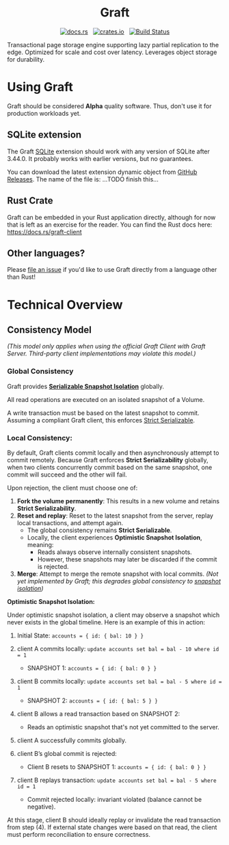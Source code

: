 <h1 align="center">Graft</h1>
<p align="center">
  <a href="https://docs.rs/graft-client"><img alt="docs.rs" src="https://img.shields.io/docsrs/graft-client"></a>
  &nbsp;
  <a href="https://crates.io/crates/graft-client"><img alt="crates.io" src="https://img.shields.io/crates/v/graft-client.svg"></a>
  &nbsp;
  <a href="https://github.com/orbitinghail/graft/actions"><img alt="Build Status" src="https://github.com/orbitinghail/graft/actions/workflows/ci.yml/badge.svg"></a>
</p>

Transactional page storage engine supporting lazy partial replication to the edge. Optimized for scale and cost over latency. Leverages object storage for durability.

# Using Graft

Graft should be considered **Alpha** quality software. Thus, don't use it for production workloads yet.

## SQLite extension

The Graft [SQLite] extension should work with any version of SQLite after 3.44.0. It probably works with earlier versions, but no guarantees.

You can download the latest extension dynamic object from [GitHub Releases]. The name of the file is:
...TODO finish this...

[SQLite]: https://www.sqlite.org/index.html
[install-sqlite-ext]: https://antonz.org/install-sqlite-extension/
[GitHub Releases]: https://github.com/orbitinghail/graft/releases/latest

## Rust Crate

Graft can be embedded in your Rust application directly, although for now that is left as an exercise for the reader. You can find the Rust docs here: https://docs.rs/graft-client

## Other languages?

Please [file an issue] if you'd like to use Graft directly from a language other than Rust!

[file an issue]: https://github.com/orbitinghail/graft/issues/new

# Technical Overview

## Consistency Model

_(This model only applies when using the official Graft Client with Graft Server. Third-party client implementations may violate this model.)_

### Global Consistency

Graft provides **[Serializable Snapshot Isolation](https://distributed-computing-musings.com/2022/02/transactions-serializable-snapshot-isolation/)** globally.

All read operations are executed on an isolated snapshot of a Volume.

A write transaction must be based on the latest snapshot to commit. Assuming a compliant Graft client, this enforces [Strict Serializable](https://jepsen.io/consistency/models/strong-serializable).

### Local Consistency:

By default, Graft clients commit locally and then asynchronously attempt to commit remotely. Because Graft enforces **Strict Serializability** globally, when two clients concurrently commit based on the same snapshot, one commit will succeed and the other will fail.

Upon rejection, the client must choose one of:

1. **Fork the volume permanently**: This results in a new volume and retains **Strict Serializability**.
2. **Reset and replay**: Reset to the latest snapshot from the server, replay local transactions, and attempt again.
   - The global consistency remains **Strict Serializable**.
   - Locally, the client experiences **Optimistic Snapshot Isolation**, meaning:
     - Reads always observe internally consistent snapshots.
     - However, these snapshots may later be discarded if the commit is rejected.
3. **Merge**: Attempt to merge the remote snapshot with local commits. _(Not yet implemented by Graft; this degrades global consistency to [snapshot isolation](https://jepsen.io/consistency/models/snapshot-isolation))_

**Optimistic Snapshot Isolation:**

Under optimistic snapshot isolation, a client may observe a snapshot which never exists in the global timeline. Here is an example of this in action:

1. Initial State: `accounts = { id: { bal: 10 } }`

2. client A commits locally:
   `update accounts set bal = bal - 10 where id = 1`

   - SNAPSHOT 1: `accounts = { id: { bal: 0 } }`

3. client B commits locally:
   `update accounts set bal = bal - 5 where id = 1`

   - SNAPSHOT 2: `accounts = { id: { bal: 5 } }`

4. client B allows a read transaction based on SNAPSHOT 2:

   - Reads an optimistic snapshot that's not yet committed to the server.

5. client A successfully commits globally.

6. client B’s global commit is rejected:

   - Client B resets to SNAPSHOT 1: `accounts = { id: { bal: 0 } }`

7. client B replays transaction:
   `update accounts set bal = bal - 5 where id = 1`
   - Commit rejected locally: invariant violated (balance cannot be negative).

At this stage, client B should ideally replay or invalidate the read transaction from step (4). If external state changes were based on that read, the client must perform reconciliation to ensure correctness.
